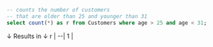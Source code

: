 ```sql
-- counts the number of customers 
-- that are older than 25 and younger than 31
select count(*) as r from Customers where age > 25 and age < 31;
```
↓ Results in ↓
r |
--|
1 |